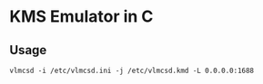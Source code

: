 KMS Emulator in C
=================

## Usage

```
vlmcsd -i /etc/vlmcsd.ini -j /etc/vlmcsd.kmd -L 0.0.0.0:1688
```
